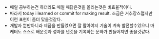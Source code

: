 - 매일 공부하는건 하더라도 매일 깨닳은것을 올리는것은 비효율적이다.
- 따라서 today i learned or commit for making result. 조금은 거추장스럽지만 이런 표현이 좀더 맞을것같다. 
- 개발자 뿐만아니라 제품을 만들었으면 잘 팔아야지 기술이 계속 발전할수있으니 마케터도 스스로 배운것과 성과를 낸것을 기록하는 문화가 만들어지면 좋을것같다.
